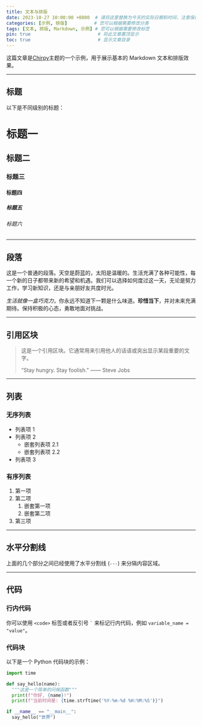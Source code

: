 ```yaml
---
title: 文本与排版
date: 2023-10-27 10:00:00 +0800  # 请将这里替换为今天的实际日期和时间，注意保留时区 (+0800 是中国标准时间)
categories: [示例, 排版]          # 您可以根据需要修改分类
tags: [文本, 排版, Markdown, 示例] # 您可以根据需要修改标签
pin: true                         # 将此文章置顶显示
toc: true                         # 显示文章目录
---
```


这篇文章是[Chirpy](https://github.com/cotes2020/jekyll-theme-chirpy/)主题的一个示例，用于展示基本的 Markdown 文本和排版效果。

---

## 标题

以下是不同级别的标题：

# 标题一
## 标题二
### 标题三
#### 标题四
##### 标题五
###### 标题六

---

## 段落

这是一个普通的段落。天空是蔚蓝的，太阳是温暖的。生活充满了各种可能性，每一个新的日子都带来新的希望和机遇。我们可以选择如何度过这一天，无论是努力工作，学习新知识，还是与亲朋好友共度时光。

*生活就像一盒巧克力*，你永远不知道下一颗是什么味道。**珍惜当下**，并对未来充满期待。保持积极的心态，勇敢地面对挑战。

---

## 引用区块

> 这是一个引用区块。它通常用来引用他人的话语或突出显示某段重要的文字。
>
> “Stay hungry. Stay foolish.” —— Steve Jobs

---

## 列表

### 无序列表

*   列表项 1
*   列表项 2
    *   嵌套列表项 2.1
    *   嵌套列表项 2.2
*   列表项 3

### 有序列表

1.  第一项
2.  第二项
    1.  嵌套第一项
    2.  嵌套第二项
3.  第三项

---

## 水平分割线

上面的几个部分之间已经使用了水平分割线 (`---`) 来分隔内容区域。

---

## 代码

### 行内代码

你可以使用 `<code>` 标签或者反引号 `` ` `` 来标记行内代码，例如 `variable_name = "value"`。

### 代码块

以下是一个 Python 代码块的示例：

```python
import time

def say_hello(name):
  """这是一个简单的问候函数"""
  print(f"你好, {name}!")
  print(f"当前时间是: {time.strftime('%Y-%m-%d %H:%M:%S')}")

if __name__ == "__main__":
  say_hello("世界")
